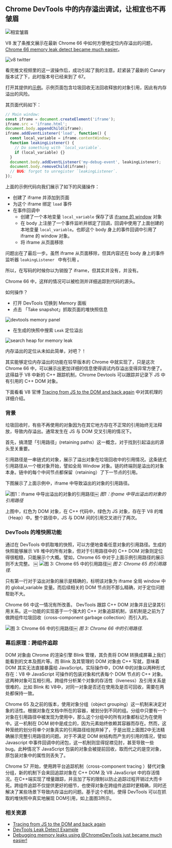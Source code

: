 ## Chrome DevTools 中的内存溢出调试，让相宜也不再皱眉

![相宜皱眉](https://raw.githubusercontent.com/wayou/wayou.github.io/master/posts/memory-leak-tracing/assets/xy.jpg)

V8 发了条推文展示在最新 Chrome 66 中如何方便地定位内存溢出的问题，[Chrome 66 memory leak detect became much easier](https://twitter.com/v8js/status/969184997545562112)。

![v8 twitter](https://raw.githubusercontent.com/wayou/wayou.github.io/master/posts/memory-leak-tracing/assets/v8-twitter.png)

看完推文视频里的这一波操作后，成功引起了我的注意。赶紧装了最新的 Canary 版本试了下，此时版本号已经来到了 67。

打开其提供的[示例](https://ulan.github.io/misc/leak.html)。示例页面包含垃圾回收无法回收释放的对象引用，因此有内存溢出的风险。

其页面代码如下：

```js
// Main window:
const iframe = document.createElement('iframe');
iframe.src = 'iframe.html';
document.body.appendChild(iframe);
iframe.addEventListener('load', function() {
  const local_variable = iframe.contentWindow;
  function leakingListener() {
    // Do something with `local_variable`.
    if (local_variable) {}
  }
  document.body.addEventListener('my-debug-event', leakingListener);
  document.body.removeChild(iframe);
  // BUG: forgot to unregister `leakingListener`.
});
```

上面的示例代码向我们展示了如下的风骚操作：

- 创建了 iframe 并添加到页面
- 为这个 iframe 绑定 `load` 事件
- 在事件回调中
    - 创建了一个本地变量 `local_variable` 保存了该 [iframe 的 window](https://developer.mozilla.org/en-US/docs/Web/API/HTMLIFrameElement/contentWindow) 对象
    - 在 body 上注册了一个事件监听并绑定了回调，回调中使用了上面创建的本地变量 `local_variable`。也即这个 body 身上的事件回调中引用了 iframe 的 window 对象。
    - 将 iframe 从页面移除

问题出在了最后一步。虽然 iframe 从页面移除，但其内容还在 body 身上的事件监听器 `leakingListener ` 中有引用 。

所以，在写码的时候你以为销毁了 iframe，但其实并没有，并没有。

Chrome 66 中，这样的情况可以被检测并详细追踪到代码的源头。

如何操作？

- 打开 DevTools 切换到 Memory 面板
- 点击 「Take snapshot」抓取页面的堆快照信息

![devtools memory panel](https://raw.githubusercontent.com/wayou/wayou.github.io/master/posts/memory-leak-tracing/assets/devtools-memory-panel.png)

- 在生成的快照中搜索 `Leak` 定位溢出

![search heap for memory leak](https://raw.githubusercontent.com/wayou/wayou.github.io/master/posts/memory-leak-tracing/assets/search-for-leak.png)

内存溢出的定位从未如此简单，对吧？！

其实能够定位内存溢出的功能在较早版本的 Chrome 中就实现了，只是这次 Chrome 66 中，可以展示出更加详细的信息使得调试内存溢出变得异常方便了。这得益于 V8 中新的 C++ 跟踪机制，Chrome Devtools 可以跟踪并记录下 JS 中有引用的 C++ DOM 对象。

下面看看 V8 官博 [Tracing from JS to the DOM and back again](https://v8project.blogspot.tw/2018/03/tracing-js-dom.html) 中对其机理的详细介绍。


### 背景

垃圾回收时，有些不再使用的对象因为在其它地方存在不正常的引用始终无法释放，导致内存溢出。通常发生在 JS 与 DOM 交叉引用的情况下。

首先，搞清楚「引用路径」(retaining paths）这一概念，对于找到引起溢出的源头至关重要。

引用路径是一串链式的对象，展示了溢出对象在垃圾回收中的引用情况。这条链式引用路径从一个根对象开始，譬如全局 Window 对象。链的终端则是溢出的对象本身。链中的每个中间节点都保留（retaining）了下一节点的引用。

下图展示了上面示例中，iframe 中导致溢出的对象的引用路径。

![图1：iframe 中导出溢出的对象的引用路径](https://raw.githubusercontent.com/wayou/wayou.github.io/master/posts/memory-leak-tracing/assets/retaining-path.png)￼
_图1：iframe 中导出溢出的对象的引用路径_

上图中，红色为 DOM 对象，在 C++ 代码中，绿色为 JS 对象，存在于 V8 的堆（Heap）中。整个路径中，JS 与 DOM 间的引用交叉进行了两次。


### DevTools 的堆快照功能

通过在 DevTools 中抓取堆的快照，可以方便地查看任意对象的引用路径。生成的快照能够展示 V8 堆中的所有对象，但对于引用路径中的 C++ DOM 对象则定位得很粗糙，只能展示个大概。譬如，Chrome 65 中对于上面示例引用路径的展示则不太完整。
￼
![图 3: Chrome 65 中的引用路径](https://raw.githubusercontent.com/wayou/wayou.github.io/master/posts/memory-leak-tracing/assets/chrome-65.png)￼
_图 2: Chrome 65 的引用路径._

只有第一行对于溢出对象的展示是精确的，标明该对象为 iframe 全局 window 中的 global_variable 变量。而后续相关的 DOM 节点则不那么精确，对于定位问题帮助不大。

Chrome 66 中这一情况有所改善。 DevTools 跟踪 C++ DOM 对象并且记录其引用关系。这一功能的实现基于一个强大的 C++ 对象追踪机制，该机制是之前为了做跨组件垃圾回收（cross-component garbage collection）而引入的。

![图 3: Chrome 66 中的引用路径](https://raw.githubusercontent.com/wayou/wayou.github.io/master/posts/memory-leak-tracing/assets/retaining-path-and-heap.jpg)￼
_图 3: Chrome 66 中的引用路径._


### 幕后原理：跨组件追踪

DOM 对象由 Chrome 的渲染引擎 Blink 管理，其负责将 DOM 转换成屏幕上我们能看到的文本及图片等。而 Blink 及其管理的 DOM 对象由 C++ 写就，意味着 DOM 其实无法直接暴露给 JavaScript。实际操作中，DOM 中的对象以两种形式存在：V8 中 JavaScript 可操作的包装对象和代表每个 DOM 节点的 C++ 对象。这两种对象可互相引用。跨组件分析某个对象的存活性（liveness）及引用关系是很难的，比如 Blink 和 V8中，对同一对象是否还在使用及是否可回收，需要在两处都保持一致。

Chrome 65 及之前的版本，使用对象分组（object grouping）这一机制来决定对象的活性。根据对象在文档中所在的容器，被划分到不同的组。分组中只要有一个对象在引用路径中被发现为使用中，那么这个分组中的所有对象都标记为在使用中。这一机制在 DOM 树中是成立的，因为元素始终依赖其容器而存在。然而，这种笼统的划分将单个对象真实的引用路径给抛弃掉了，于是出现上面图2中无法精确展示完整引用路径的问题。对于不满足 DOM 树结构而产生的引用的情况，譬如 Javascript 中事件回调中的闭包，这一机制则显得捉襟见肘，甚至导致一些 bug。此种情况下 JavaScript 包装的对象会被提前回收，取而代之的是空对象，原包装对象中的属性则丢失了。

Chrome 57 开始，使用跨平台追踪机制（cross-component tracing
）替代对象分组，新的机制下会来回追踪对象在 C++ DOM 及 V8 JavaScript 中的存活情况。在C++端实现了增量跟踪，并且加了写的限制以防止追踪过程开销过大而卡死。跨组件追踪不仅提供更好的细节，也使得对象在跨组件追踪时更精确，同时还解决了某些场景下导致内存溢出的问题。基于这个机制，使得 DevTools 可以在抓取的堆快照中真实地展现 DOM引用，如上面图3所示。


### 相关资源

- [Tracing from JS to the DOM and back again](https://v8project.blogspot.tw/2018/03/tracing-js-dom.html)
- [DevTools Leak Detect Example](https://ulan.github.io/misc/leak.html)
- [Debugging memory leaks using @ChromeDevTools just became much easier!](https://twitter.com/v8js/status/969184997545562112)




